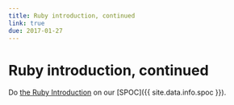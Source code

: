 ```yaml
---
title: Ruby introduction, continued
link: true
due: 2017-01-27
---
```

Ruby introduction, continued
============================

Do [the Ruby Introduction](https://edge.edx.org/courses/course-v1:Grinnell_College+CS321-1-S17+2017_Spring/courseware/d25df6c9ce09423cbfc73b5951bbea35/42a156d9cddd448c99362b56dc2226ab/) on our [SPOC]({{ site.data.info.spoc }}).
